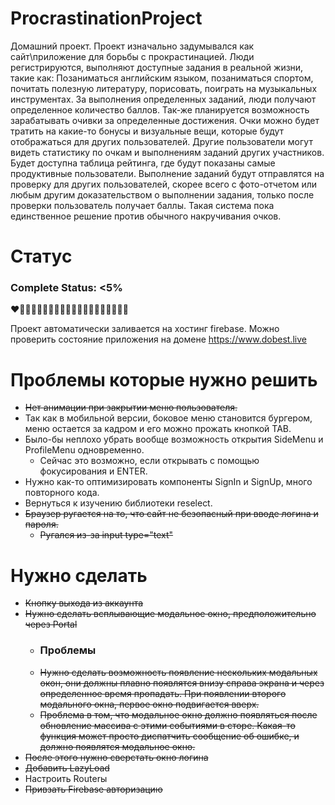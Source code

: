 # ProcrastinationProject
Домашний проект. Проект изначально задумывался как сайт\приложение для борьбы с прокрастинацией. Люди регистрируются, выполняют доступные задания в реальной жизни, такие как: Позаниматься английским языком, позаниматься спортом, почитать полезную литературу, порисовать, поиграть на музыкальных инструментах. За выполнения определенных заданий, люди получают определенное количество баллов. Так-же планируется возможность зарабатывать очивки за определенные достижения. Очки можно будет тратить на какие-то бонусы и визуальные вещи, которые будут отображаться для других пользователей. Другие пользователи могут видеть статистику по очкам и выполнениям заданий других участников. Будет доступна таблица рейтинга, где будут показаны самые продуктивные пользователи. Выполнение заданий будут отправлятся на проверку для других пользователей, скорее всего с фото-отчетом или любым другим доказательством о выполнении задания, только после проверки пользователь получает баллы. Такая система пока единственное решение против обычного накручивания очков.

# Статус
### Complete Status: <5%
:heart::black_heart::black_heart::black_heart::black_heart::black_heart::black_heart::black_heart::black_heart::black_heart::black_heart::black_heart::black_heart::black_heart::black_heart::black_heart::black_heart::black_heart::black_heart::black_heart:


Проект автоматически заливается на хостинг firebase. Можно проверить состояние приложения на домене https://www.dobest.live

# Проблемы которые нужно решить
- ~~Нет анимации при закрытии меню пользователя.~~
- Так как в мобильной версии, боковое меню становится бургером, меню остается за кадром и его можно прожать кнопкой TAB.
- Было-бы неплохо убрать вообще возможность открытия SideMenu и ProfileMenu одновременно.
  - Сейчас это возможно, если открывать с помощью фокусирования и ENTER.
- Нужно как-то оптимизировать компоненты SignIn и SignUp, много повторного кода.
- Вернуться к изучению библиотеки reselect.
- ~~Браузер ругается на то, что сайт не безопасный при вводе логина и пароля.~~
  - ~~Ругался из-за input type="text"~~


# Нужно сделать
- ~~Кнопку выхода из аккаунта~~
- ~~Нужно сделать всплывающие модальное окно, предположительно через Portal~~
  - ### Проблемы
  - ~~Нужно сделать возможность появление нескольких модальных окон, они должны плавно появлятся внизу справа экрана и через определенное время пропадать. При появлении второго модального окна, первое окно подвигается вверх.~~
  - ~~Проблема в том, что модальное окно должно появляться после обновление массива с этими событиями в сторе. Какая-то функция может просто диспатчить сообщение об ошибке, и должно появлятся модальное окно.~~
- ~~После этого нужно сверстать окно логина~~
- ~~Добавить LazyLoad~~
- Настроить Routerы
- ~~Привзать Firebase авторизацию~~
